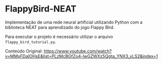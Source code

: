 # FlappyBird-NEAT

Implementação de uma rede neural artificial utilizando Python com a biblioteca NEAT para aprendizado do jogo Flappy Bird.

Para executar o projeto é necessário utilizar o arquivo `flappy_bird_tutorial.py`.

Conteúdo Original:
https://www.youtube.com/watch?v=MMxFDaIOHsE&list=PLzMcBGfZo4-lwGZWXz5Qgta_YNX3_vLS2&index=1
